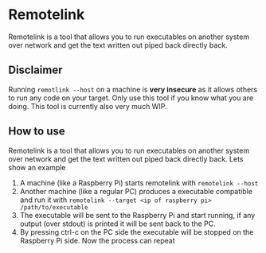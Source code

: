# Remotelink

Remotelink is a tool that allows you to run executables on another system over network and get the text written out piped back directly back.

## Disclaimer

Running `remotlink --host` on a machine is **very insecure** as it allows others to run any code on your target. Only use this tool if you know what you are doing.
This tool is currently also very much WIP.

## How to use

Remotelink is a tool that allows you to run executables on another system over network and get the text written out piped back directly back. Lets show an example

1. A machine (like a Raspberry Pi) starts remotelink with `remotelink --host`
2. Another machine (like a regular PC) produces a executable compatible and run it with `remotelink --target <ip of raspberry pi> /path/to/executable`
3. The executable will be sent to the Raspberry Pi and start running, if any output (over stdout) is printed it will be sent back to the PC.
4. By pressing ctrl-c on the PC side the executable will be stopped on the Raspberry Pi side. Now the process can repeat

